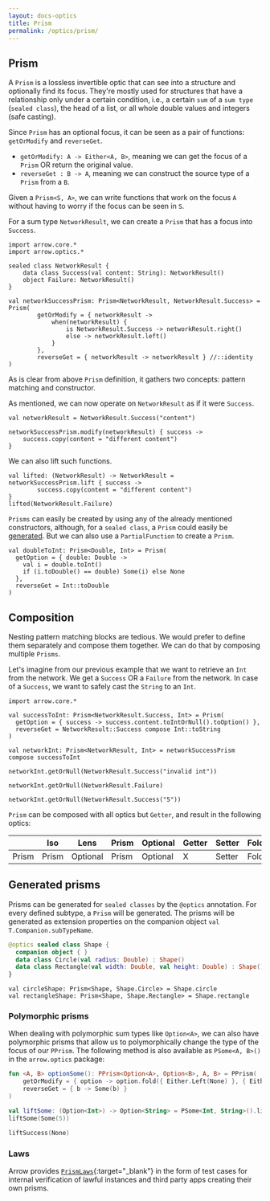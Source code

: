 ```yaml
---
layout: docs-optics
title: Prism
permalink: /optics/prism/
---
```


## Prism


A `Prism` is a lossless invertible optic that can see into a structure and optionally find its focus. They're mostly used for structures that have a relationship only under a certain condition, i.e., a certain `sum` of a `sum type` (`sealed class`), the head of a list, or all whole double values and integers (safe casting).

Since `Prism` has an optional focus, it can be seen as a pair of functions: `getOrModify` and `reverseGet`.

* `getOrModify: A -> Either<A, B>`, meaning we can get the focus of a `Prism` OR return the original value.
* `reverseGet : B -> A`, meaning we can construct the source type of a `Prism` from a `B`.

Given a `Prism<S, A>`, we can write functions that work on the focus `A` without having to worry if the focus can be seen in `S`.

For a sum type `NetworkResult`, we can create a `Prism` that has a focus into `Success`.

```kotlin:ank
import arrow.core.*
import arrow.optics.*

sealed class NetworkResult {
    data class Success(val content: String): NetworkResult()
    object Failure: NetworkResult()
}

val networkSuccessPrism: Prism<NetworkResult, NetworkResult.Success> = Prism(
        getOrModify = { networkResult ->
            when(networkResult) {
                is NetworkResult.Success -> networkResult.right()
                else -> networkResult.left()
            }
        },
        reverseGet = { networkResult -> networkResult } //::identity
)
```

As is clear from above `Prism` definition, it gathers two concepts: pattern matching and constructor.

As mentioned, we can now operate on `NetworkResult` as if it were `Success`.

```kotlin:ank
val networkResult = NetworkResult.Success("content")

networkSuccessPrism.modify(networkResult) { success ->
    success.copy(content = "different content")
}
```

We can also lift such functions.

```kotlin:ank
val lifted: (NetworkResult) -> NetworkResult = networkSuccessPrism.lift { success ->
        success.copy(content = "different content")
}
lifted(NetworkResult.Failure)
```

`Prisms` can easily be created by using any of the already mentioned constructors, although, for a `sealed class`, a `Prism` could easily be [generated](#generated-prisms). But we can also use a `PartialFunction` to create a `Prism`.

```kotlin:ank
val doubleToInt: Prism<Double, Int> = Prism(
  getOption = { double: Double ->
    val i = double.toInt()
    if (i.toDouble() == double) Some(i) else None
  },
  reverseGet = Int::toDouble
)
```

## Composition

Nesting pattern matching blocks are tedious. We would prefer to define them separately and compose them together. We can do that by composing multiple `Prisms`.

Let's imagine from our previous example that we want to retrieve an `Int` from the network. We get a `Success` OR a `Failure` from the network. In case of a `Success`, we want to safely cast the `String` to an `Int`.

```kotlin:ank
import arrow.core.*

val successToInt: Prism<NetworkResult.Success, Int> = Prism(
  getOption = { success -> success.content.toIntOrNull().toOption() },
  reverseGet = NetworkResult::Success compose Int::toString
)

val networkInt: Prism<NetworkResult, Int> = networkSuccessPrism compose successToInt
```
```kotlin:ank
networkInt.getOrNull(NetworkResult.Success("invalid int"))
```
```kotlin:ank
networkInt.getOrNull(NetworkResult.Failure)
```
```kotlin:ank
networkInt.getOrNull(NetworkResult.Success("5"))
```
`Prism` can be composed with all optics but `Getter`, and result in the following optics:

|   | Iso | Lens | Prism |Optional | Getter | Setter | Fold | Traversal |
| --- | --- | --- | --- |--- | --- | --- | --- | --- |
| Prism | Prism | Optional | Prism | Optional | X | Setter | Fold | Traversal |

## Generated prisms <a id="generated-prisms"></a>

Prisms can be generated for `sealed classes` by the `@optics` annotation. For every defined subtype, a `Prism` will be generated.
The prisms will be generated as extension properties on the companion object `val T.Companion.subTypeName`.

```kotlin
@optics sealed class Shape {
  companion object { }
  data class Circle(val radius: Double) : Shape()
  data class Rectangle(val width: Double, val height: Double) : Shape()
}
```
```kotlin:ank:silent
val circleShape: Prism<Shape, Shape.Circle> = Shape.circle
val rectangleShape: Prism<Shape, Shape.Rectangle> = Shape.rectangle
```

### Polymorphic prisms <a id="PPrism"></a>
When dealing with polymorphic sum types like `Option<A>`, we can also have polymorphic prisms that allow us to polymorphically change the type of the focus of our `PPrism`. The following method is also available as `PSome<A, B>()` in the `arrow.optics` package:

```kotlin
fun <A, B> optionSome(): PPrism<Option<A>, Option<B>, A, B> = PPrism(
    getOrModify = { option -> option.fold({ Either.Left(None) }, { Either.Right(it) }) },
    reverseGet = { b -> Some(b) }
)

val liftSome: (Option<Int>) -> Option<String> = PSome<Int, String>().lift(Int::toString)
liftSome(Some(5))
```
```kotlin
liftSuccess(None)
```

### Laws

Arrow provides [`PrismLaws`][prism_laws_source]{:target="_blank"} in the form of test cases for internal verification of lawful instances and third party apps creating their own prisms.

[prism_laws_source]: https://github.com/arrow-kt/arrow/blob/main/modules/core/arrow-test/src/main/kotlin/arrow/test/laws/PrismLaws.kt
